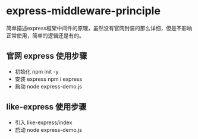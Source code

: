 # express-middleware-principle
简单描述express框架中间件的原理，虽然没有官网封装的那么详细，但是不影响正常使用，简单的逻辑还是有的。

## 官网 express 使用步骤
- 初始化 npm init -y
- 安装 express npm i express
- 启动 node express-demo.js

## like-express 使用步骤
- 引入 like-express/index
- 启动 node express-demo.js
